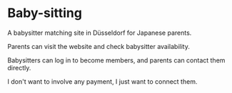# Baby-sitting

A babysitter matching site in Düsseldorf for Japanese parents.  

Parents can visit the website and check babysitter availability.  

Babysitters can log in to become members, and parents can contact them directly.  

I don't want to involve any payment, I just want to connect them.
